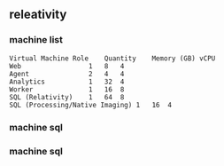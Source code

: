 ## releativity

### machine list

	Virtual Machine Role	Quantity	Memory (GB)	vCPU
	Web					1	8	4
	Agent				2	4	4
	Analytics			1	32	4
	Worker				1	16	8
	SQL (Relativity)	1	64	8
	SQL (Processing/Native Imaging)	1	16	4


### machine sql

### machine sql
